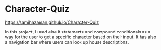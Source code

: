 # Character-Quiz
https://samihazaman.github.io/Character-Quiz

In this project, I used else if statements and compound conditionals as a way for the user to get a specific character based on their input. It has also a navigation bar where users can look up house descriptions.

